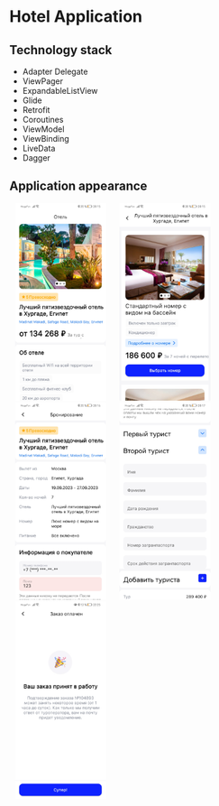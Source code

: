 # Hotel Application
## Technology stack
- Adapter Delegate
- ViewPager
- ExpandableListView
- Glide
- Retrofit
- Coroutines
- ViewModel
- ViewBinding
- LiveData
- Dagger
## Application appearance
<p>
    <img src="Screenshot_20231128_201533_com.example.hotel.jpg" height="350" hspace="10" >
    <img src="Screenshot_20231128_201546_com.example.hotel.jpg" height="350" hspace="10" >
    <img src="Screenshot_20231128_201626_com.example.hotel.jpg" height="350" hspace="10" >
    <img src="Screenshot_20231128_201708_com.example.hotel.jpg" height="350" hspace="10" >
    <img src="Screenshot_20231128_222507_com.example.hotel.jpg" height="350" hspace="10" >
</p>
